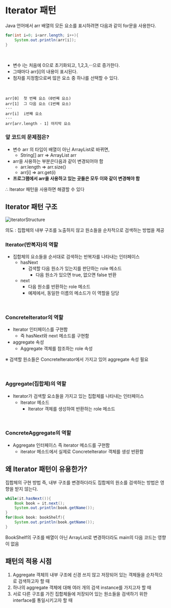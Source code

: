 # Iterator 패턴

Java 언어에서 arr 배열의 모든 요소를 표시하려면 다음과 같이 for문을 사용한다.
```Java
for(int i=0; i<arr.length; i++){
    System.out.println(arr[i]);
}
```
<br />

* 변수 i는 처음에 0으로 초기화되고, 1,2,3,···으로 증가한다.
* 그때마다 arr[i]의 내용이 표시된다.
* 첨자를 지정함으로써 많은 요소 중 하나를 선택할 수 있다.

<br />

```
arr[0]  첫 번째 요소 (0번째 요소)
arr[1]  그 다음 요소 (1번째 요소)
···
arr[i]  i번째 요소
···
arr[arr.length - 1] 마지막 요소
```
<h3> 앞 코드의 문제점은? </h3>

* 변수 arr 의 타입이 배열이 아닌 ArrayList로 바뀌면,
  * String[] arr    =>  ArrayList arr
* arr을 사용하는 부분은다음과 같이 변경되어야 함
  * arr.length  =>  arr.size()
  * arr[i]  =>  arr.get(i)
* <b>프로그램에서 arr을 사용하고 있는 곳들은 모두 이와 같이 변경해야 함</b>

∴ Iterator 패턴을 사용하면 해결할 수 있다

## Iterator 패턴 구조

![iteratorStructure](https://github.com/Ming0099/Study/assets/130200978/de82487d-019e-44d9-bcba-32859f7b268b)

의도 : 집합체의 내부 구조를 노출하지 않고 원소들을 순차적으로 검색하는 방법을 제공

<h3> Iterator(반복자)의 역할 </h3>

* 집합체의 요소들을 순서대로 검색하는 반복자를 나타내는 인터페이스
  * hasNext
    * 검색할 다음 원소가 있는지를 판단하는 role 메소드
      * 다음 원소가 있으면 true, 없으면 false 반환
  * next
    * 다음 원소를 반환하는 role 메소드
    * 예제에서, 동일한 이름의 메소드가 이 역할을 담당

<br />

<h3> ConcreteIterator의 역할 </h3>

* Iterator 인터페이스를 구현함
  * 즉 hasNext와 next 메소드를 구현함
* aggregate 속성
  * Aggregate 객체를 참조하는 role 속성

※ 검색할 원소들은 ConcreteIterator에서 가지고 있어 aggregate 속성 필요

<br />

<h3> Aggregate(집합체)의 역할 </h3>

* Iterator가 검색할 요소들을 가지고 있는 집합체를 나타내는 인터페이스
  * Iterator 메소드
    * Iterator 객체를 생성하여 반환하는 role 메소드

<br />

<h3> ConcreteAggregate의 역할 </h3>

* Aggregate 인터페이스 즉 iterator 메소드를 구현함
  * iterator 메소드에서 실제로 ConcreteIterator 객체를 생성 반환함


## 왜 Iterator 패턴이 유용한가?

집합체의 구현 방법 즉, 내부 구조를 변경하더라도 집합체의 원소를 검색하는 방법은 영향을 받지 않는다.

```Java
while(it.hasNext()){
    Book book = it.next();
    System.out.println(book.getName());
}
for(Book book: bookShelf){
    System.out.println(book.getName());
}
```
BookShelf의 구조를 배열이 아닌 ArrayList로 변경하더라도 main의 다음 코드는 영향이 없음

## 패턴의 적용 시점
1. Aggregate 객체의 내부 구조에 신경 쓰지 않고 저장되어 있는 객체들을 순차적으로 검색하고자 할 때
2. 하나의 aggregate 객체에 대해 여러 개의 검색 instance를 가지고자 할 때
3. 서로 다른 구조를 가진 집합체들에 저장되어 있는 원소들을 검색하기 위한 interface를 통일시키고자 할 때